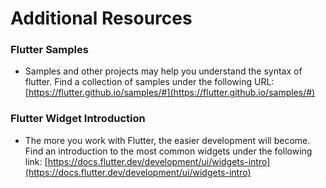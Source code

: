 # Additional Resources

### Flutter Samples
- Samples and other projects may help you understand the syntax of flutter. Find a collection of samples under the following URL:
[https://flutter.github.io/samples/#](https://flutter.github.io/samples/#)


### Flutter Widget Introduction
- The more you work with Flutter, the easier development will become. Find an introduction to the most common widgets under the following link: [https://docs.flutter.dev/development/ui/widgets-intro](https://docs.flutter.dev/development/ui/widgets-intro)